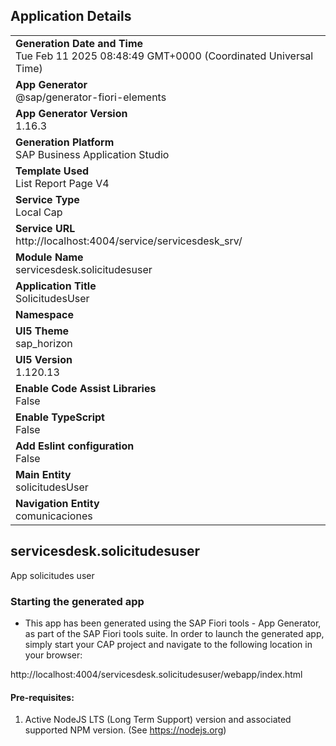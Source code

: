 ## Application Details
|               |
| ------------- |
|**Generation Date and Time**<br>Tue Feb 11 2025 08:48:49 GMT+0000 (Coordinated Universal Time)|
|**App Generator**<br>@sap/generator-fiori-elements|
|**App Generator Version**<br>1.16.3|
|**Generation Platform**<br>SAP Business Application Studio|
|**Template Used**<br>List Report Page V4|
|**Service Type**<br>Local Cap|
|**Service URL**<br>http://localhost:4004/service/servicesdesk_srv/|
|**Module Name**<br>servicesdesk.solicitudesuser|
|**Application Title**<br>SolicitudesUser|
|**Namespace**<br>|
|**UI5 Theme**<br>sap_horizon|
|**UI5 Version**<br>1.120.13|
|**Enable Code Assist Libraries**<br>False|
|**Enable TypeScript**<br>False|
|**Add Eslint configuration**<br>False|
|**Main Entity**<br>solicitudesUser|
|**Navigation Entity**<br>comunicaciones|

## servicesdesk.solicitudesuser

App solicitudes user

### Starting the generated app

-   This app has been generated using the SAP Fiori tools - App Generator, as part of the SAP Fiori tools suite.  In order to launch the generated app, simply start your CAP project and navigate to the following location in your browser:

http://localhost:4004/servicesdesk.solicitudesuser/webapp/index.html

#### Pre-requisites:

1. Active NodeJS LTS (Long Term Support) version and associated supported NPM version.  (See https://nodejs.org)


